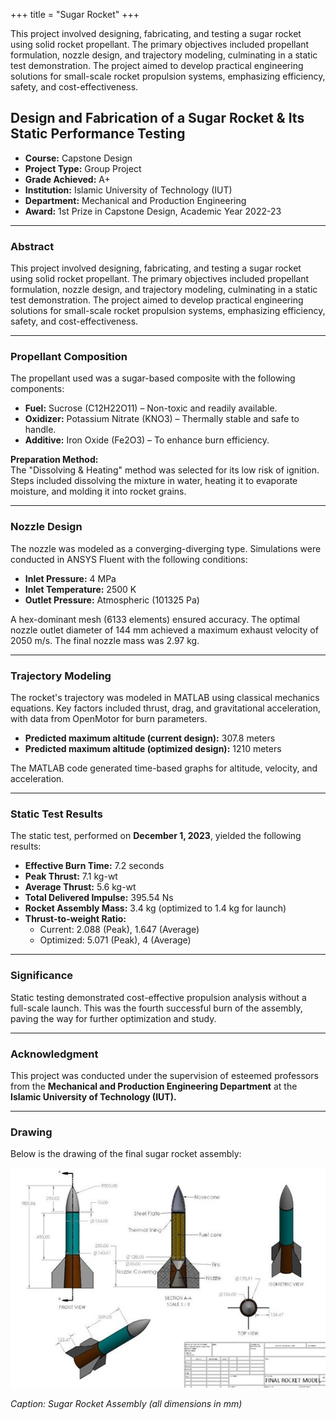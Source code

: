+++
title = "Sugar Rocket"
+++

This project involved designing, fabricating, and testing a sugar rocket using solid rocket propellant. The primary objectives included propellant formulation, nozzle design, and trajectory modeling, culminating in a static test demonstration. The project aimed to develop practical engineering solutions for small-scale rocket propulsion systems, emphasizing efficiency, safety, and cost-effectiveness.
<!--more-->

## Design and Fabrication of a Sugar Rocket & Its Static Performance Testing
- **Course:** Capstone Design
- **Project Type:** Group Project
- **Grade Achieved:** A+
- **Institution:** Islamic University of Technology (IUT)
- **Department:** Mechanical and Production Engineering
- **Award:** 1st Prize in Capstone Design, Academic Year 2022-23

---

### Abstract
This project involved designing, fabricating, and testing a sugar rocket using solid rocket propellant. The primary objectives included propellant formulation, nozzle design, and trajectory modeling, culminating in a static test demonstration. The project aimed to develop practical engineering solutions for small-scale rocket propulsion systems, emphasizing efficiency, safety, and cost-effectiveness.

---

### Propellant Composition
The propellant used was a sugar-based composite with the following components:
- **Fuel:** Sucrose (C12H22O11) – Non-toxic and readily available.
- **Oxidizer:** Potassium Nitrate (KNO3​) – Thermally stable and safe to handle.
- **Additive:** Iron Oxide (Fe2O3) – To enhance burn efficiency.

**Preparation Method:**  
The "Dissolving & Heating" method was selected for its low risk of ignition. Steps included dissolving the mixture in water, heating it to evaporate moisture, and molding it into rocket grains.

---

### Nozzle Design
The nozzle was modeled as a converging-diverging type. Simulations were conducted in ANSYS Fluent with the following conditions:
- **Inlet Pressure:** 4 MPa
- **Inlet Temperature:** 2500 K
- **Outlet Pressure:** Atmospheric (101325 Pa)

A hex-dominant mesh (6133 elements) ensured accuracy. The optimal nozzle outlet diameter of 144 mm achieved a maximum exhaust velocity of 2050 m/s. The final nozzle mass was 2.97 kg.

---

### Trajectory Modeling
The rocket's trajectory was modeled in MATLAB using classical mechanics equations. Key factors included thrust, drag, and gravitational acceleration, with data from OpenMotor for burn parameters.

- **Predicted maximum altitude (current design):** 307.8 meters
- **Predicted maximum altitude (optimized design):** 1210 meters

The MATLAB code generated time-based graphs for altitude, velocity, and acceleration.

---

### Static Test Results
The static test, performed on **December 1, 2023**, yielded the following results:
- **Effective Burn Time:** 7.2 seconds
- **Peak Thrust:** 7.1 kg-wt
- **Average Thrust:** 5.6 kg-wt
- **Total Delivered Impulse:** 395.54 Ns
- **Rocket Assembly Mass:** 3.4 kg (optimized to 1.4 kg for launch)
- **Thrust-to-weight Ratio:**
    - Current: 2.088 (Peak), 1.647 (Average)
    - Optimized: 5.071 (Peak), 4 (Average)

---

### Significance
Static testing demonstrated cost-effective propulsion analysis without a full-scale launch. This was the fourth successful burn of the assembly, paving the way for further optimization and study.

---

### Acknowledgment
This project was conducted under the supervision of esteemed professors from the **Mechanical and Production Engineering Department** at the **Islamic University of Technology (IUT).**

---

### Drawing
Below is the drawing of the final sugar rocket assembly:

![Drawing of Sugar Rocket Assembly](/images/sugar_rocket_drawing.jpg)

*Caption: Sugar Rocket Assembly (all dimensions in mm)*
